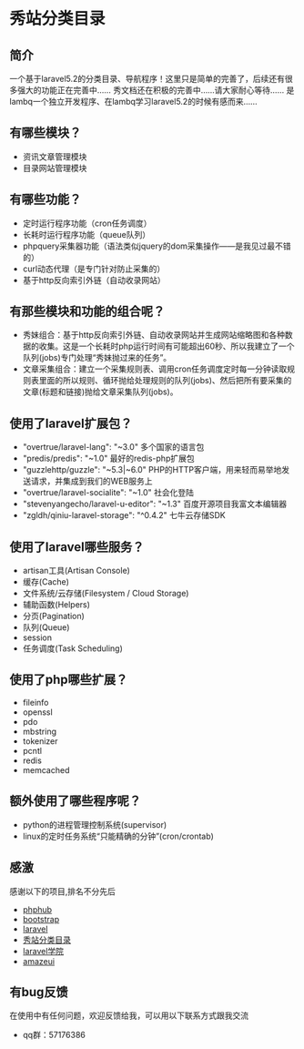# 秀站分类目录

## 简介

一个基于laravel5.2的分类目录、导航程序！这里只是简单的完善了，后续还有很多强大的功能正在完善中……
秀文档还在积极的完善中……请大家耐心等待……
是lambq一个独立开发程序、在lambq学习laravel5.2的时候有感而来……

## 有哪些模块？
* 资讯文章管理模块
* 目录网站管理模块

## 有哪些功能？
* 定时运行程序功能（cron任务调度）
* 长耗时运行程序功能（queue队列）
* phpquery采集器功能（语法类似jquery的dom采集操作——是我见过最不错的）
* curl动态代理（是专门针对防止采集的）
* 基于http反向索引外链（自动收录网站）

## 有那些模块和功能的组合呢？
* 秀妹组合：基于http反向索引外链、自动收录网站并生成网站缩略图和各种数据的收集。这是一个长耗时php运行时间有可能超出60秒、所以我建立了一个队列(jobs)专门处理“秀妹抛过来的任务”。
* 文章采集组合：建立一个采集规则表、调用cron任务调度定时每一分钟读取规则表里面的所以规则、循环抛给处理规则的队列(jobs)、然后把所有要采集的文章(标题和链接)抛给文章采集队列(jobs)。

## 使用了laravel扩展包？
* "overtrue/laravel-lang": "~3.0" 多个国家的语言包
* "predis/predis": "~1.0" 最好的redis-php扩展包
* "guzzlehttp/guzzle": "~5.3|~6.0" PHP的HTTP客户端，用来轻而易举地发送请求，并集成到我们的WEB服务上
* "overtrue/laravel-socialite": "~1.0" 社会化登陆
* "stevenyangecho/laravel-u-editor": "~1.3" 百度开源项目我富文本编辑器
* "zgldh/qiniu-laravel-storage": "^0.4.2" 七牛云存储SDK

## 使用了laravel哪些服务？
* artisan工具(Artisan Console)
* 缓存(Cache)
* 文件系统/云存储(Filesystem / Cloud Storage)
* 辅助函数(Helpers)
* 分页(Pagination)
* 队列(Queue)
* session
* 任务调度(Task Scheduling)

## 使用了php哪些扩展？
* fileinfo
* openssl
* pdo
* mbstring
* tokenizer
* pcntl
* redis
* memcached

## 额外使用了哪些程序呢？
* python的进程管理控制系统(supervisor)
* linux的定时任务系统“只能精确的分钟”(cron/crontab)

## 感激
感谢以下的项目,排名不分先后

* [phphub](https://phphub.org)
* [bootstrap](http://www.bootcss.com)
* [laravel](http://www.leravel.com)
* [秀站分类目录](http://www.webshowu.com)
* [laravel学院](http://laravelacademy.org)
* [amazeui](http://amazeui.org)
## 有bug反馈
在使用中有任何问题，欢迎反馈给我，可以用以下联系方式跟我交流

* qq群：57176386
